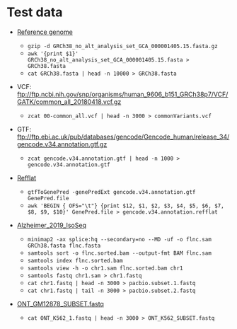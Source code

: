 # Test data

* [Reference genome](https://www.encodeproject.org/files/GRCh38_no_alt_analysis_set_GCA_000001405.15/@@download/GRCh38_no_alt_analysis_set_GCA_000001405.15.fasta.gz)
  * `gzip -d GRCh38_no_alt_analysis_set_GCA_000001405.15.fasta.gz`
  * `awk '{print $1}' GRCh38_no_alt_analysis_set_GCA_000001405.15.fasta > GRCh38.fasta`
  * `cat GRCh38.fasta | head -n 10000 > GRCh38.fasta`
* VCF: ftp://ftp.ncbi.nih.gov/snp/organisms/human_9606_b151_GRCh38p7/VCF/GATK/common_all_20180418.vcf.gz
  * `zcat 00-common_all.vcf | head -n 3000 > commonVariants.vcf`
* GTF: ftp://ftp.ebi.ac.uk/pub/databases/gencode/Gencode_human/release_34/gencode.v34.annotation.gtf.gz
  * `zcat gencode.v34.annotation.gtf | head -n 1000 > gencode.v34.annotation.gtf`
* [Refflat](http://hgdownload.soe.ucsc.edu/admin/exe/linux.x86_64/)
  * `gtfToGenePred -genePredExt gencode.v34.annotation.gtf GenePred.file`
  * `awk 'BEGIN { OFS="\t"} {print $12, $1, $2, $3, $4, $5, $6, $7, $8, $9, $10}' GenePred.file > gencode.v34.annotation.refflat`
* [Alzheimer_2019_IsoSeq](https://downloads.pacbcloud.com/public/dataset/Alzheimer2019_IsoSeq/FullLengthReads/flnc.fasta)
  * `minimap2 -ax splice:hq --secondary=no --MD -uf -o flnc.sam GRCh38.fasta flnc.fasta`
  * `samtools sort -o flnc.sorted.bam --output-fmt BAM flnc.sam`
  * `samtools index flnc.sorted.bam`
  * `samtools view -h -o chr1.sam flnc.sorted.bam chr1`
  * `samtools fastq chr1.sam > chr1.fastq`
  * `cat chr1.fastq | head -n 3000 > pacbio.subset.1.fastq`
  * `cat chr1.fastq | tail -n 3000 > pacbio.subset.2.fastq`





* [ONT_GM12878_SUBSET.fastq](https://sra-pub-src-1.s3.amazonaws.com/SRR9304714/ONT_GM12878_3.fastq.gz.1)
  * `cat ONT_K562_1.fastq | head -n 3000 > ONT_K562_SUBSET.fastq`
